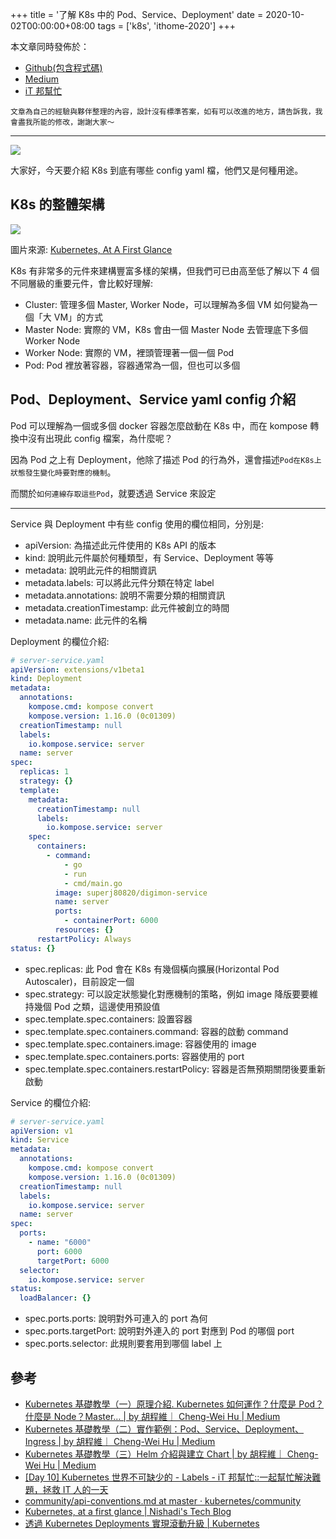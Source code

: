 +++
title = '了解 K8s 中的 Pod、Service、Deployment'
date = 2020-10-02T00:00:00+08:00
tags = ['k8s', 'ithome-2020']
+++

本文章同時發佈於：

- [Github(包含程式碼)](https://github.com/superj80820/2020-ithelp-contest/blob/master/DAY18)
- [Medium](https://medium.com/%E9%AB%92%E6%A1%B6%E5%AD%90/day18-%E4%BA%86%E8%A7%A3-k8s-%E4%B8%AD%E7%9A%84-pod-service-deployment-92408f9244e1)
- [iT 邦幫忙](https://ithelp.ithome.com.tw/articles/10248019)

```
文章為自己的經驗與夥伴整理的內容，設計沒有標準答案，如有可以改進的地方，請告訴我，我會盡我所能的修改，謝謝大家～
```

---

![](https://i.imgur.com/sHZdiDx.png)

大家好，今天要介紹 K8s 到底有哪些 config yaml 檔，他們又是何種用途。

## K8s 的整體架構

![](https://i.imgur.com/rsBTtXL.png)

圖片來源: [Kubernetes, At A First Glance](http://nishadikirielle.blogspot.com/2016/02/kubernetes-at-first-glance.html)

K8s 有非常多的元件來建構豐富多樣的架構，但我們可已由高至低了解以下 4 個不同層級的重要元件，會比較好理解:

- Cluster: 管理多個 Master, Worker Node，可以理解為多個 VM 如何變為一個「大 VM」的方式
- Master Node: 實際的 VM，K8s 會由一個 Master Node 去管理底下多個 Worker Node
- Worker Node: 實際的 VM，裡頭管理著一個一個 Pod
- Pod: Pod 裡放著容器，容器通常為一個，但也可以多個

## Pod、Deployment、Service yaml config 介紹

Pod 可以理解為一個或多個 docker 容器怎麼啟動在 K8s 中，而在 kompose 轉換中沒有出現此 config 檔案，為什麼呢？

因為 Pod 之上有 Deployment，他除了描述 Pod 的行為外，還會描述`Pod在K8s上狀態發生變化時要對應的機制`。

而關於`如何連線存取這些Pod`，就要透過 Service 來設定

---

Service 與 Deployment 中有些 config 使用的欄位相同，分別是:

- apiVersion: 為描述此元件使用的 K8s API 的版本
- kind: 說明此元件屬於何種類型，有 Service、Deployment 等等
- metadata: 說明此元件的相關資訊
- metadata.labels: 可以將此元件分類在特定 label
- metadata.annotations: 說明不需要分類的相關資訊
- metadata.creationTimestamp: 此元件被創立的時間
- metadata.name: 此元件的名稱

Deployment 的欄位介紹:

```yaml
# server-service.yaml
apiVersion: extensions/v1beta1
kind: Deployment
metadata:
  annotations:
    kompose.cmd: kompose convert
    kompose.version: 1.16.0 (0c01309)
  creationTimestamp: null
  labels:
    io.kompose.service: server
  name: server
spec:
  replicas: 1
  strategy: {}
  template:
    metadata:
      creationTimestamp: null
      labels:
        io.kompose.service: server
    spec:
      containers:
        - command:
            - go
            - run
            - cmd/main.go
          image: superj80820/digimon-service
          name: server
          ports:
            - containerPort: 6000
          resources: {}
      restartPolicy: Always
status: {}
```

- spec.replicas: 此 Pod 會在 K8s 有幾個橫向擴展(Horizontal Pod Autoscaler)，目前設定一個
- spec.strategy: 可以設定狀態變化對應機制的策略，例如 image 降版要要維持幾個 Pod 之類，這邊使用預設值
- spec.template.spec.containers: 設置容器
- spec.template.spec.containers.command: 容器的啟動 command
- spec.template.spec.containers.image: 容器使用的 image
- spec.template.spec.containers.ports: 容器使用的 port
- spec.template.spec.containers.restartPolicy: 容器是否無預期關閉後要重新啟動

Service 的欄位介紹:

```yaml
# server-service.yaml
apiVersion: v1
kind: Service
metadata:
  annotations:
    kompose.cmd: kompose convert
    kompose.version: 1.16.0 (0c01309)
  creationTimestamp: null
  labels:
    io.kompose.service: server
  name: server
spec:
  ports:
    - name: "6000"
      port: 6000
      targetPort: 6000
  selector:
    io.kompose.service: server
status:
  loadBalancer: {}
```

- spec.ports.ports: 說明對外可連入的 port 為何
- spec.ports.targetPort: 說明對外連入的 port 對應到 Pod 的哪個 port
- spec.ports.selector: 此規則要套用到哪個 label 上

## 參考

- [Kubernetes 基礎教學（一）原理介紹. Kubernetes 如何運作？什麼是 Pod？什麼是 Node？Master… | by 胡程維｜ Cheng-Wei Hu | Medium](https://medium.com/@C.W.Hu/kubernetes-basic-concept-tutorial-e033e3504ec0)
- [Kubernetes 基礎教學（二）實作範例：Pod、Service、Deployment、Ingress | by 胡程維｜ Cheng-Wei Hu | Medium](https://medium.com/@C.W.Hu/kubernetes-implement-ingress-deployment-tutorial-7431c5f96c3e)
- [Kubernetes 基礎教學（三）Helm 介紹與建立 Chart | by 胡程維｜ Cheng-Wei Hu | Medium](https://medium.com/@C.W.Hu/kubernetes-helm-chart-tutorial-fbdad62a8b61)
- [[Day 10] Kubernetes 世界不可缺少的 - Labels - iT 邦幫忙::一起幫忙解決難題，拯救 IT 人的一天](https://ithelp.ithome.com.tw/articles/10194613)
- [community/api-conventions.md at master · kubernetes/community](https://github.com/kubernetes/community/blob/master/contributors/devel/sig-architecture/api-conventions.md)
- [Kubernetes, at a first glance | Nishadi's Tech Blog](http://nishadikirielle.blogspot.com/2016/02/kubernetes-at-first-glance.html)
- [透過 Kubernetes Deployments 實現滾動升級 | Kubernetes](https://tachingchen.com/tw/blog/kubernetes-rolling-update-with-deployment/)